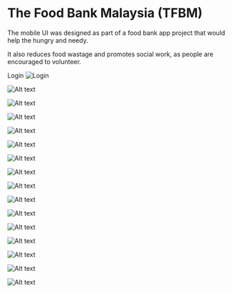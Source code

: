 # The Food Bank Malaysia (TFBM)

The mobile UI was designed as part of a food bank app project that would help the hungry and needy.

It also reduces food wastage and promotes social work, as people are encouraged to volunteer.

Login
![Login](mobile_ui/1.jpg)

![Alt text](mobile_ui/2.jpg)

![Alt text](mobile_ui/3.jpg)

![Alt text](mobile_ui/4.jpg)

![Alt text](mobile_ui/5.jpg)

![Alt text](mobile_ui/6.jpg)

![Alt text](mobile_ui/7.jpg)

![Alt text](mobile_ui/8.jpg)

![Alt text](mobile_ui/9.jpg)

![Alt text](mobile_ui/10.jpg)

![Alt text](mobile_ui/11.jpg)

![Alt text](mobile_ui/12.jpg)

![Alt text](mobile_ui/13.jpg)

![Alt text](mobile_ui/14.jpg)

![Alt text](mobile_ui/15.jpg)

![Alt text](mobile_ui/16.jpg)



